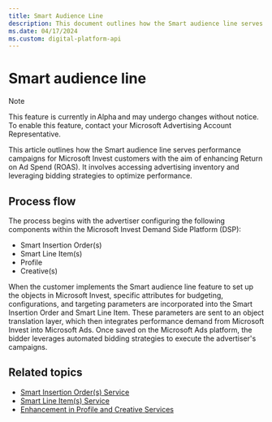 ```yaml
---
title: Smart Audience Line
description: This document outlines how the Smart audience line serves performance campaigns for Microsoft Invest to enhance ROAS.
ms.date: 04/17/2024
ms.custom: digital-platform-api
---
```


# Smart audience line

> [!NOTE]
> This feature is currently in Alpha and may undergo changes without notice. To enable this feature, contact your Microsoft Advertising Account Representative.

This article outlines how the Smart audience line serves performance campaigns for Microsoft Invest customers with the aim of enhancing Return on Ad Spend (ROAS). It involves accessing advertising inventory and leveraging bidding strategies to optimize performance.

## Process flow
The process begins with the advertiser configuring the following components within the Microsoft Invest Demand Side Platform (DSP):

- Smart Insertion Order(s)
- Smart Line Item(s)
- Profile
- Creative(s)

When the customer implements the Smart audience line feature to set up the objects in Microsoft Invest, specific attributes for budgeting, configurations, and targeting parameters are incorporated into the Smart Insertion Order and Smart Line Item. These parameters are sent to an object translation layer, which then integrates performance demand from Microsoft Invest into Microsoft Ads. Once saved on the Microsoft Ads platform, the bidder leverages automated bidding strategies to execute the advertiser's campaigns.

## Related topics
- [Smart Insertion Order(s) Service](smart-insertion-order-service.md)
- [Smart Line Item(s) Service](smart-line-item-service.md)
- [Enhancement in Profile and Creative Services](enhancements-in-profile-and-creative-services.md)
